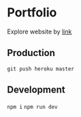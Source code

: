 # Portfolio

Explore website by [link](http://simple-games.fun)

## Production

```git push heroku master```

## Development

```npm i```
```npm run dev```